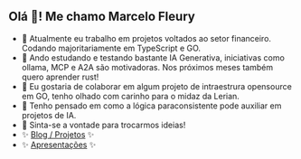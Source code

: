 ## Olá 👋! Me chamo Marcelo Fleury

- 🔭 Atualmente eu trabalho em projetos voltados ao setor financeiro. Codando majoritariamente em TypeScript e GO.
- 🌱 Ando estudando e testando bastante IA Generativa, iniciativas como ollama, MCP e A2A são motivadoras. Nos próximos meses também quero aprender rust!
- 👯 Eu gostaria de colaborar em algum projeto de intraestrura opensource em GO, tenho olhado com carinho para o midaz da Lerian.
- 🤔 Tenho pensado em como a lógica paraconsistente pode auxiliar em projetos de IA.
- 💬 Sinta-se a vontade para trocarmos ideias!
- ✨ [Blog / Projetos](https://marcelo.dev/projects/) ✨
- ✨ [Apresentações](https://pt.slideshare.net/marcelomf/presentations) ✨

